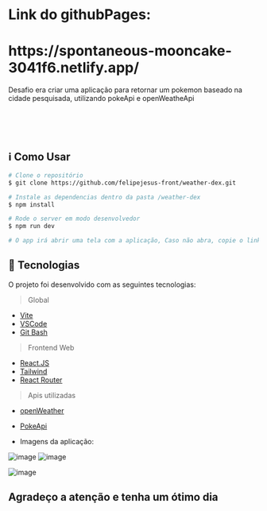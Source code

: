 # Link do githubPages:
<h1> https://spontaneous-mooncake-3041f6.netlify.app/ </h1>

Desafio era criar uma aplicação para retornar um pokemon baseado na cidade pesquisada, utilizando pokeApi e openWeatheApi



<br>
<br><br>

## ℹ️ Como Usar

```bash
# Clone o repositório
$ git clone https://github.com/felipejesus-front/weather-dex.git
```

```bash
# Instale as dependencias dentro da pasta /weather-dex
$ npm install

# Rode o server em modo desenvolvedor
$ npm run dev

# O app irá abrir uma tela com a aplicação, Caso não abra, copie o link gerado no terminal e cole no seu navegador. A cada modificação salva a aplicação reiniciará
```


## 🚀 Tecnologias

O projeto foi desenvolvido com as seguintes tecnologias:

> Global

-   [Vite](https://vitejs.dev/)
-   [VSCode](https://code.visualstudio.com)
-   [Git Bash](https://gitforwindows.org/)

> Frontend Web
-   [React.JS](https://pt-br.reactjs.org/)
-   [Tailwind](https://tailwindcss.com/)
-   [React Router](https://reactrouter.com/en/main)


> Apis utilizadas
-   [openWeather](https://openweathermap.org)
-   [PokeApi](pokeapi.co)


- Imagens da aplicação:

![image](https://user-images.githubusercontent.com/61891985/222354339-ce1d2654-c4eb-4888-b9e4-64d12e27f0ab.png)
![image](https://user-images.githubusercontent.com/61891985/222354803-892aeb84-e35a-4c4b-9444-fc637d532535.png)

![image](https://user-images.githubusercontent.com/61891985/222354529-85f6936b-5fee-4e82-b8b9-2e2afa0ec5ca.png)






## Agradeço a atenção e tenha um ótimo dia
